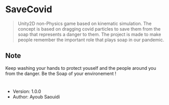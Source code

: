 # SaveCovid
> Unity2D non-Physics game based on kinematic simulation.
The concept is based on dragging covid particles to save them from the soap that represents a danger to them.
The project is made to make people remember the important role that plays soap in our pandemic. 

## Note
Keep washing your hands to protect youself and the people around you from the danger.
Be the Soap of your environement !

#
- Version: 1.0.0
- Author: Ayoub Saouidi
